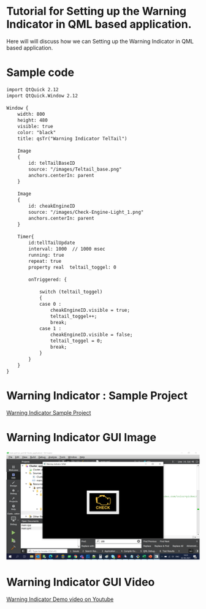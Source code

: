 # Tutorial for Setting up the Warning Indicator in QML based application.

Here will will discuss how we can Setting up the Warning Indicator in QML based application. 

# Sample code 
```
import QtQuick 2.12
import QtQuick.Window 2.12

Window {
    width: 800
    height: 480
    visible: true
    color: "black"
    title: qsTr("Warning Indicator TelTail")

    Image
    {
        id: telTailBaseID
        source: "/images/Teltail_base.png"
        anchors.centerIn: parent
    }

    Image
    {
        id: cheakEngineID
        source: "/images/Check-Engine-Light_1.png"
        anchors.centerIn: parent
    }

    Timer{
        id:tellTailUpdate
        interval: 1000  // 1000 msec
        running: true
        repeat: true
        property real  teltail_toggel: 0

        onTriggered: {

            switch (teltail_toggel)
            {
            case 0 :
                cheakEngineID.visible = true;
                teltail_toggel++;
                break;
            case 1 :
                cheakEngineID.visible = false;
                teltail_toggel = 0;
                break;
            }
        }
    }
}

```
# Warning Indicator : Sample Project
[Warning Indicator Sample Project](https://doc.qt.io/qt-5/qtquick-index.html) 

# Warning Indicator GUI Image
![QML](./images/Warning_indicator/1.png "Warning Indicator")

# Warning Indicator GUI Video
[Warning Indicator Demo video on Youtube](https://doc.qt.io/qt-5/qtquick-index.html) 